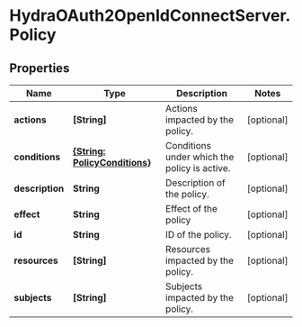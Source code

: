 # HydraOAuth2OpenIdConnectServer.Policy

## Properties
Name | Type | Description | Notes
------------ | ------------- | ------------- | -------------
**actions** | **[String]** | Actions impacted by the policy. | [optional] 
**conditions** | [**{String: PolicyConditions}**](PolicyConditions.md) | Conditions under which the policy is active. | [optional] 
**description** | **String** | Description of the policy. | [optional] 
**effect** | **String** | Effect of the policy | [optional] 
**id** | **String** | ID of the policy. | [optional] 
**resources** | **[String]** | Resources impacted by the policy. | [optional] 
**subjects** | **[String]** | Subjects impacted by the policy. | [optional] 


